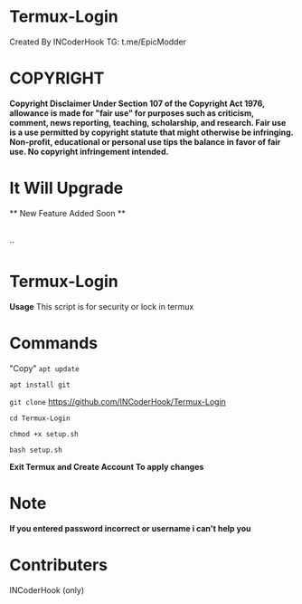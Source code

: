 # Termux-Login
Created By INCoderHook TG: t.me/EpicModder



# COPYRIGHT
**Copyright Disclaimer Under Section 107 of the Copyright Act 1976, allowance is made for "fair use" for purposes such as criticism, comment, news reporting, teaching, scholarship, and research. Fair use is a use permitted by copyright statute that might otherwise be infringing. Non-profit, educational or personal use tips the balance in favor of fair use. No copyright infringement intended.**
# It Will Upgrade
** New Feature Added Soon **
#
``
#
# Termux-Login


**Usage**
This script is for security or lock in termux



# Commands

"Copy"
``apt update``

``apt install git ``

``git clone`` https://github.com/INCoderHook/Termux-Login

``cd Termux-Login``

``chmod +x setup.sh``

``bash setup.sh``




**Exit Termux and Create Account To apply changes**
# Note

**If you entered password incorrect or username i can't help you**

# Contributers
INCoderHook (only)

